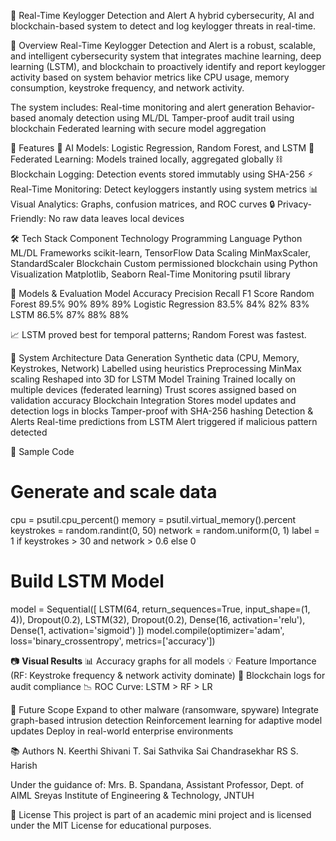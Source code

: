 🔐 Real-Time Keylogger Detection and Alert
A hybrid cybersecurity, AI and blockchain-based system to detect and log keylogger threats in real-time.

📌 Overview
Real-Time Keylogger Detection and Alert is a robust, scalable, and intelligent cybersecurity system that integrates machine learning, deep learning (LSTM), and blockchain to proactively identify and report keylogger activity based on system behavior metrics like CPU usage, memory consumption, keystroke frequency, and network activity.

The system includes:
Real-time monitoring and alert generation
Behavior-based anomaly detection using ML/DL
Tamper-proof audit trail using blockchain
Federated learning with secure model aggregation

🚀 Features
🧠 AI Models: Logistic Regression, Random Forest, and LSTM
🔁 Federated Learning: Models trained locally, aggregated globally
⛓️ Blockchain Logging: Detection events stored immutably using SHA-256
⚡ Real-Time Monitoring: Detect keyloggers instantly using system metrics
📊 Visual Analytics: Graphs, confusion matrices, and ROC curves
🔒 Privacy-Friendly: No raw data leaves local devices

🛠️ Tech Stack
Component	Technology
Programming Language	Python
ML/DL Frameworks	scikit-learn, TensorFlow
Data Scaling	MinMaxScaler, StandardScaler
Blockchain	Custom permissioned blockchain using Python
Visualization	Matplotlib, Seaborn
Real-Time Monitoring	psutil library

🧪 Models & Evaluation
Model	Accuracy	Precision	Recall	F1 Score
Random Forest	89.5%	90%	89%	89%
Logistic Regression	83.5%	84%	82%	83%
LSTM	86.5%	87%	88%	88%

📈 LSTM proved best for temporal patterns; Random Forest was fastest.

🧬 System Architecture
Data Generation
Synthetic data (CPU, Memory, Keystrokes, Network)
Labelled using heuristics
Preprocessing
MinMax scaling
Reshaped into 3D for LSTM
Model Training
Trained locally on multiple devices (federated learning)
Trust scores assigned based on validation accuracy
Blockchain Integration
Stores model updates and detection logs in blocks
Tamper-proof with SHA-256 hashing
Detection & Alerts
Real-time predictions from LSTM
Alert triggered if malicious pattern detected

📂 Sample Code
# Generate and scale data
cpu = psutil.cpu_percent()
memory = psutil.virtual_memory().percent
keystrokes = random.randint(0, 50)
network = random.uniform(0, 1)
label = 1 if keystrokes > 30 and network > 0.6 else 0

# Build LSTM Model
model = Sequential([
    LSTM(64, return_sequences=True, input_shape=(1, 4)),
    Dropout(0.2),
    LSTM(32),
    Dropout(0.2),
    Dense(16, activation='relu'),
    Dense(1, activation='sigmoid')
])
model.compile(optimizer='adam', loss='binary_crossentropy', metrics=['accuracy'])

📷 **Visual Results**
📊 Accuracy graphs for all models
💡 Feature Importance (RF: Keystroke frequency & network activity dominate)
🔐 Blockchain logs for audit compliance
📉 ROC Curve: LSTM > RF > LR


🔮 Future Scope
Expand to other malware (ransomware, spyware)
Integrate graph-based intrusion detection
Reinforcement learning for adaptive model updates
Deploy in real-world enterprise environments

📚 Authors
N. Keerthi Shivani
T. Sai Sathvika
Sai Chandrasekhar RS
S. Harish

Under the guidance of:
Mrs. B. Spandana, Assistant Professor, Dept. of AIML
Sreyas Institute of Engineering & Technology, JNTUH

📄 License
This project is part of an academic mini project and is licensed under the MIT License for educational purposes.










